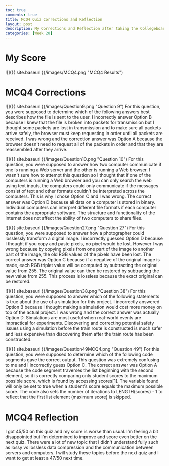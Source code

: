 ```yaml
---
toc: true
comments: true
title: MCQ4 Quiz Corrections and Reflection
layout: post
description: My Corrections and Reflection after taking the Collegeboard MCQ4
categories: [Week 28]
---
```


# My Score
![]({{ site.baseurl }}/images/MCQ4.png "MCQ4 Results")


# MCQ4 Corrections
![]({{ site.baseurl }}/images/Question9.png "Question 9")
For this question, you were supposed to determine which of the following answers best describes how the file is sent to the user. I incorrectly answer Option B because I knew that the file is broken into packets for transmission but I thought some packets are lost in transmission and to make sure all packets arrive safely, the browser must keep requesting in order until all packets are received. I was wrong and the correction answer was Option A because the browser doesn't need to request all of the packets in order and that they are reassembled after they arrive.

![]({{ site.baseurl }}/images/Question10.png "Question 10")
For this question, you were supposed to answer how two computer communicate if one is running a Web server and the other is running a Web browser. I wasn't sure how to attempt this question so I thought that if one of the computers is running a Web browser and you can only search the web using text inputs, the computers could only communicate if the messages consist of text and other formats couldn't be interpreted across the computers. This is why I chose Option C and I was wrong. The correct answer was Option D because all data on a computer is stored in binary. Individual computers can interpret different file formats if each computer contains the appropriate software. The structure and functionality of the Internet does not affect the ability of two computers to share files.

![]({{ site.baseurl }}/images/Question27.png "Question 27")
For this question, you were supposed to answer how a photographer could losslessly transform a digital image. I incorrectly guessed Option D because I thought if you copy and paste pixels, no pixel would be lost. However I was wrong because by copying pixels from one part of the image to another part of the image, the old RGB values of the pixels have been lost. The correct answer was Option C because if a negative of the original image is made, each RGB triplet value will be computed by subtracting the original value from 255. The original value can then be restored by subtracting the new value from 255. This process is lossless because the exact original can be restored.

![]({{ site.baseurl }}/images/Question38.png "Question 38")
For this question, you were supposed to answer which of the following statements is true about the use of a simulation for this project. I incorrectly answered Option B because I thought making a simulation would cost more money on top of the actual project. I was wrong and the correct answer was actually Option D. Simulations are most useful when real-world events are impractical for experiments. Discovering and correcting potential safety issues using a simulation before the train route is constructed is much safer and less expensive than discovering them after the train route has been constructed.

![]({{ site.baseurl }}/images/Question49MCQ4.png "Question 49")
For this question, you were supposed to determine which of the following code segments gave the correct output. This question was extremely confusing to me and I incorrectly guess Option C. The correct answer was Option A because the code segment traverses the list beginning with the second element, so it is correctly comparing only student scores to the maximum possible score, which is found by accessing scores[1]. The variable found will only be set to true when a student’s score equals the maximum possible score. The code also sets the number of iterations to LENGTH(scores) - 1 to reflect that the first list element (maximum score) is skipped.

# MCQ4 Reflection
I got 45/50 on this quiz and my score is worse than usual. I'm feeling a bit disappointed but I'm determined to improve and score even better on the next quiz. There were a lot of new topic that I didn't understand fully such as lossy vs lossless data compression and the communication between servers and computers. I will study these topics before the next quiz and I want to get at least a 47/50 next time.
